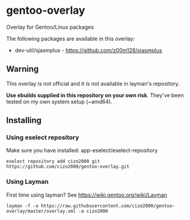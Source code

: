 gentoo-overlay
==============

Overlay for Gentoo/Linux packages

The following packages are available in this overlay:

* dev-util/sjasmplus - https://github.com/z00m128/sjasmplus

## Warning

This overlay is not official and it is not available in layman's repository.

**Use ebuilds supplied in this repository on your own risk**. They've been tested on my own system setup (~amd64).

## Installing

### Using eselect repository

Make sure you have installed: app-eselect/eselect-repository

`eselect repository add cizo2000 git https://github.com/cizo2000/gentoo-overlay.git`


### Using Layman

First time using layman? See https://wiki.gentoo.org/wiki/Layman

`layman -f -o https://raw.githubusercontent.com/cizo2000/gentoo-overlay/master/overlay.xml -a cizo2000`

